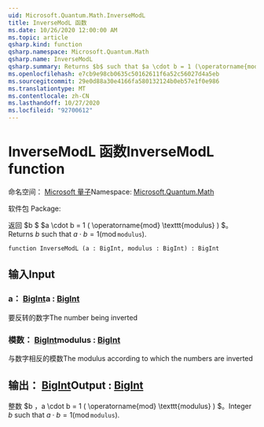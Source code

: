 ```yaml
---
uid: Microsoft.Quantum.Math.InverseModL
title: InverseModL 函数
ms.date: 10/26/2020 12:00:00 AM
ms.topic: article
qsharp.kind: function
qsharp.namespace: Microsoft.Quantum.Math
qsharp.name: InverseModL
qsharp.summary: Returns $b$ such that $a \cdot b = 1 (\operatorname{mod} \texttt{modulus})$.
ms.openlocfilehash: e7cb9e98cb0635c50162611f6a52c56027d4a5eb
ms.sourcegitcommit: 29e0d88a30e4166fa580132124b0eb57e1f0e986
ms.translationtype: MT
ms.contentlocale: zh-CN
ms.lasthandoff: 10/27/2020
ms.locfileid: "92700612"
---
```

# <a name="inversemodl-function"></a><span data-ttu-id="205a2-102">InverseModL 函数</span><span class="sxs-lookup"><span data-stu-id="205a2-102">InverseModL function</span></span>

<span data-ttu-id="205a2-103">命名空间： [Microsoft 量子](xref:Microsoft.Quantum.Math)</span><span class="sxs-lookup"><span data-stu-id="205a2-103">Namespace: [Microsoft.Quantum.Math](xref:Microsoft.Quantum.Math)</span></span>

<span data-ttu-id="205a2-104">软件包 [](https://nuget.org/packages/)</span><span class="sxs-lookup"><span data-stu-id="205a2-104">Package: [](https://nuget.org/packages/)</span></span>


<span data-ttu-id="205a2-105">返回 $b $ $a \cdot b = 1 ( \operatorname{mod} \texttt{modulus} ) $。</span><span class="sxs-lookup"><span data-stu-id="205a2-105">Returns $b$ such that $a \cdot b = 1 (\operatorname{mod} \texttt{modulus})$.</span></span>

```qsharp
function InverseModL (a : BigInt, modulus : BigInt) : BigInt
```


## <a name="input"></a><span data-ttu-id="205a2-106">输入</span><span class="sxs-lookup"><span data-stu-id="205a2-106">Input</span></span>

### <a name="a--bigint"></a><span data-ttu-id="205a2-107">a： [BigInt](xref:microsoft.quantum.lang-ref.bigint)</span><span class="sxs-lookup"><span data-stu-id="205a2-107">a : [BigInt](xref:microsoft.quantum.lang-ref.bigint)</span></span>

<span data-ttu-id="205a2-108">要反转的数字</span><span class="sxs-lookup"><span data-stu-id="205a2-108">The number being inverted</span></span>


### <a name="modulus--bigint"></a><span data-ttu-id="205a2-109">模数： [BigInt](xref:microsoft.quantum.lang-ref.bigint)</span><span class="sxs-lookup"><span data-stu-id="205a2-109">modulus : [BigInt](xref:microsoft.quantum.lang-ref.bigint)</span></span>

<span data-ttu-id="205a2-110">与数字相反的模数</span><span class="sxs-lookup"><span data-stu-id="205a2-110">The modulus according to which the numbers are inverted</span></span>



## <a name="output--bigint"></a><span data-ttu-id="205a2-111">输出： [BigInt](xref:microsoft.quantum.lang-ref.bigint)</span><span class="sxs-lookup"><span data-stu-id="205a2-111">Output : [BigInt](xref:microsoft.quantum.lang-ref.bigint)</span></span>

<span data-ttu-id="205a2-112">整数 $b $，$a \cdot b = 1 ( \operatorname{mod} \texttt{modulus} ) $。</span><span class="sxs-lookup"><span data-stu-id="205a2-112">Integer $b$ such that $a \cdot b = 1 (\operatorname{mod} \texttt{modulus})$.</span></span>
